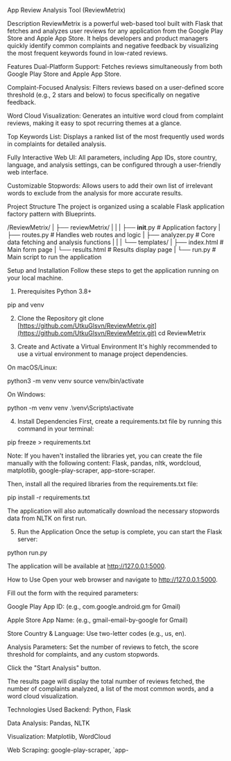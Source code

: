 App Review Analysis Tool (ReviewMetrix)

Description
ReviewMetrix is a powerful web-based tool built with Flask that fetches and analyzes user reviews for any application from the Google Play Store and Apple App Store. It helps developers and product managers quickly identify common complaints and negative feedback by visualizing the most frequent keywords found in low-rated reviews.

Features
Dual-Platform Support: Fetches reviews simultaneously from both Google Play Store and Apple App Store.

Complaint-Focused Analysis: Filters reviews based on a user-defined score threshold (e.g., 2 stars and below) to focus specifically on negative feedback.

Word Cloud Visualization: Generates an intuitive word cloud from complaint reviews, making it easy to spot recurring themes at a glance.

Top Keywords List: Displays a ranked list of the most frequently used words in complaints for detailed analysis.

Fully Interactive Web UI: All parameters, including App IDs, store country, language, and analysis settings, can be configured through a user-friendly web interface.

Customizable Stopwords: Allows users to add their own list of irrelevant words to exclude from the analysis for more accurate results.

Project Structure
The project is organized using a scalable Flask application factory pattern with Blueprints.

/ReviewMetrix/
|
├── reviewMetrix/
|   |
|   ├── __init__.py         # Application factory
|   ├── routes.py           # Handles web routes and logic
|   ├── analyzer.py         # Core data fetching and analysis functions
|   |
|   └── templates/
|       ├── index.html      # Main form page
|       └── results.html    # Results display page
|
└── run.py                  # Main script to run the application

Setup and Installation
Follow these steps to get the application running on your local machine.

1. Prerequisites
Python 3.8+

pip and venv

2. Clone the Repository
git clone [https://github.com/UtkuGlsvn/ReviewMetrix.git](https://github.com/UtkuGlsvn/ReviewMetrix.git)
cd ReviewMetrix

3. Create and Activate a Virtual Environment
It's highly recommended to use a virtual environment to manage project dependencies.

On macOS/Linux:

python3 -m venv venv
source venv/bin/activate

On Windows:

python -m venv venv
.\venv\Scripts\activate

4. Install Dependencies
First, create a requirements.txt file by running this command in your terminal:

pip freeze > requirements.txt

Note: If you haven't installed the libraries yet, you can create the file manually with the following content: Flask, pandas, nltk, wordcloud, matplotlib, google-play-scraper, app-store-scraper.

Then, install all the required libraries from the requirements.txt file:

pip install -r requirements.txt

The application will also automatically download the necessary stopwords data from NLTK on first run.

5. Run the Application
Once the setup is complete, you can start the Flask server:

python run.py

The application will be available at http://127.0.0.1:5000.

How to Use
Open your web browser and navigate to http://127.0.0.1:5000.

Fill out the form with the required parameters:

Google Play App ID: (e.g., com.google.android.gm for Gmail)

Apple Store App Name: (e.g., gmail-email-by-google for Gmail)

Store Country & Language: Use two-letter codes (e.g., us, en).

Analysis Parameters: Set the number of reviews to fetch, the score threshold for complaints, and any custom stopwords.

Click the "Start Analysis" button.

The results page will display the total number of reviews fetched, the number of complaints analyzed, a list of the most common words, and a word cloud visualization.

Technologies Used
Backend: Python, Flask

Data Analysis: Pandas, NLTK

Visualization: Matplotlib, WordCloud

Web Scraping: google-play-scraper, `app-
